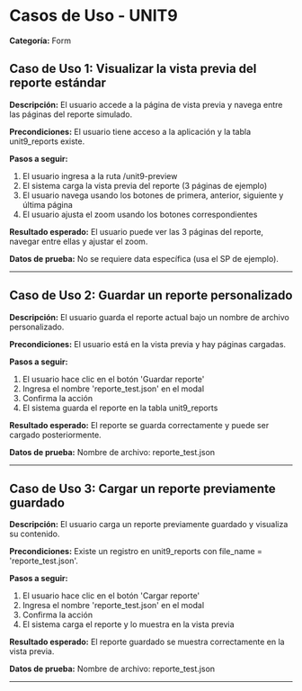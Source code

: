# Casos de Uso - UNIT9

**Categoría:** Form

## Caso de Uso 1: Visualizar la vista previa del reporte estándar

**Descripción:** El usuario accede a la página de vista previa y navega entre las páginas del reporte simulado.

**Precondiciones:**
El usuario tiene acceso a la aplicación y la tabla unit9_reports existe.

**Pasos a seguir:**
1. El usuario ingresa a la ruta /unit9-preview
2. El sistema carga la vista previa del reporte (3 páginas de ejemplo)
3. El usuario navega usando los botones de primera, anterior, siguiente y última página
4. El usuario ajusta el zoom usando los botones correspondientes

**Resultado esperado:**
El usuario puede ver las 3 páginas del reporte, navegar entre ellas y ajustar el zoom.

**Datos de prueba:**
No se requiere data específica (usa el SP de ejemplo).

---

## Caso de Uso 2: Guardar un reporte personalizado

**Descripción:** El usuario guarda el reporte actual bajo un nombre de archivo personalizado.

**Precondiciones:**
El usuario está en la vista previa y hay páginas cargadas.

**Pasos a seguir:**
1. El usuario hace clic en el botón 'Guardar reporte'
2. Ingresa el nombre 'reporte_test.json' en el modal
3. Confirma la acción
4. El sistema guarda el reporte en la tabla unit9_reports

**Resultado esperado:**
El reporte se guarda correctamente y puede ser cargado posteriormente.

**Datos de prueba:**
Nombre de archivo: reporte_test.json

---

## Caso de Uso 3: Cargar un reporte previamente guardado

**Descripción:** El usuario carga un reporte previamente guardado y visualiza su contenido.

**Precondiciones:**
Existe un registro en unit9_reports con file_name = 'reporte_test.json'.

**Pasos a seguir:**
1. El usuario hace clic en el botón 'Cargar reporte'
2. Ingresa el nombre 'reporte_test.json' en el modal
3. Confirma la acción
4. El sistema carga el reporte y lo muestra en la vista previa

**Resultado esperado:**
El reporte guardado se muestra correctamente en la vista previa.

**Datos de prueba:**
Nombre de archivo: reporte_test.json

---

